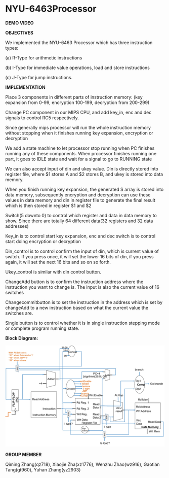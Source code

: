 # NYU-6463Processor

**DEMO VIDEO**

[](https://youtu.be/lK__Iir7Azc)

**OBJECTIVES**

We implemented the NYU-6463 Processor which has three instruction types: 

(a) R-Type for arithmetic instructions

(b) I-Type for immediate value operations, load and store instructions

(c) J-Type for jump instructions. 

**IMPLEMENTATION**

Place 3 components in different parts of instruction memory: (key expansion from 0-99, encryption 100-199, decryption from 200-299) 

Change PC component in our MIPS CPU, and add key_in, enc and dec signals to control RC5 respectively. 

Since generally mips processor will run the whole instruction memory without stopping when it finishes running key expansion, encryption or decryption 

We add a state machine to let processor stop running when PC finishes running any of these components. When processor finishes running one part, it goes to IDLE state and wait for a signal to go to RUNNING state 

We can also accept input of din and ukey value. Din is directly stored into register file, where $1 stores A and $2 stores B, and ukey is stored into data memory. 

When you finish running key expansion, the generated S array is stored into data memory, subsequently encryption and decryption can use these values in data memory and din in register file to generate the final result which is then stored in register $1 and $2 

Switch(5 downto 0) to control which register and data in data memory to show. Since there are totally 64 different data(32 registers and 32 data addresses) 

Key_in is to control start key expansion, enc and dec switch is to control start doing encryption or decryption 

Din_control is to control confirm the input of din, which is current value of switch. If you press once, it will set the lower 16 bits of din, if you press again, it will set the next 16 bits and so on so forth. 

Ukey_control is similar with din control button. 

ChangeAdd button is to confirm the instruction address where the instruction you want to change is. The input is also the current value of 16 switches 

Changecommitbutton is to set the instruction in the address which is set by changeAdd to a new instruction based on what the current value the switches are. 

Single button is to control whether it is in single instruction stepping mode or complete program running state. 

**Block Diagram:**

![WechatIMG2](https://github.com/Qimingxingxing/NYU6463-Processor/blob/master/block.jpeg)

**GROUP MEMBER**

Qiming Zhang(qz718), Xiaojie Zha(xz1776), Wenzhu Zhao(wz916), Gaotian Tang(gt960), Yuhan Zhang(yz2903) 


